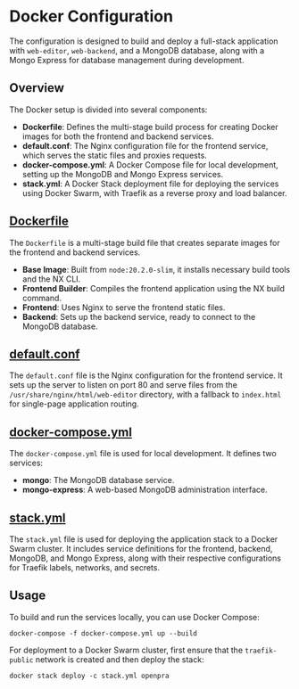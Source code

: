 # Docker Configuration

The configuration is designed to build and deploy a full-stack application with `web-editor`, `web-backend`, and a MongoDB database, along with a Mongo Express for database management during development.

## Overview

The Docker setup is divided into several components:

- **Dockerfile**: Defines the multi-stage build process for creating Docker images for both the frontend and backend services.
- **default.conf**: The Nginx configuration file for the frontend service, which serves the static files and proxies requests.
- **docker-compose.yml**: A Docker Compose file for local development, setting up the MongoDB and Mongo Express services.
- **stack.yml**: A Docker Stack deployment file for deploying the services using Docker Swarm, with Traefik as a reverse proxy and load balancer.

## [Dockerfile](Dockerfile)

The `Dockerfile` is a multi-stage build file that creates separate images for
the frontend and backend services.

- **Base Image**: Built from `node:20.2.0-slim`, it installs necessary build tools and the NX CLI.
- **Frontend Builder**: Compiles the frontend application using the NX build command.
- **Frontend**: Uses Nginx to serve the frontend static files.
- **Backend**: Sets up the backend service, ready to connect to the MongoDB database.

## [default.conf](default.conf)

The `default.conf` file is the Nginx configuration for the frontend service. It
sets up the server to listen on port 80 and serve files from
the `/usr/share/nginx/html/web-editor` directory, with a fallback to
`index.html` for single-page application routing.

## [docker-compose.yml](../docker-compose.yml)

The `docker-compose.yml` file is used for local development. It defines two
services:

- **mongo**: The MongoDB database service.
- **mongo-express**: A web-based MongoDB administration interface.

## [stack.yml](stack.yml)

The `stack.yml` file is used for deploying the application stack to a Docker
Swarm cluster. It includes service definitions for the frontend, backend,
MongoDB, and Mongo Express, along with their respective configurations for
Traefik labels, networks, and secrets.

## Usage

To build and run the services locally, you can use Docker Compose:

```shell
docker-compose -f docker-compose.yml up --build
```

For deployment to a Docker Swarm cluster, first ensure that the `traefik-public`
network is created and then deploy the stack:

```shell
docker stack deploy -c stack.yml openpra
```

